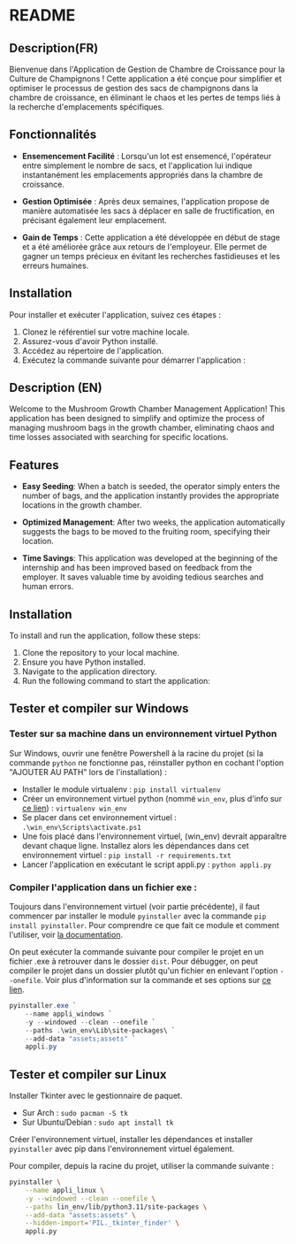 # README

## Description(FR)

Bienvenue dans l'Application de Gestion de Chambre de Croissance pour la Culture de Champignons ! Cette application a été conçue pour simplifier et optimiser le processus de gestion des sacs de champignons dans la chambre de croissance, en éliminant le chaos et les pertes de temps liés à la recherche d'emplacements spécifiques.

## Fonctionnalités

- **Ensemencement Facilité** : Lorsqu'un lot est ensemencé, l'opérateur entre simplement le nombre de sacs, et l'application lui indique instantanément les emplacements appropriés dans la chambre de croissance.

- **Gestion Optimisée** : Après deux semaines, l'application propose de manière automatisée les sacs à déplacer en salle de fructification, en précisant également leur emplacement.

- **Gain de Temps** : Cette application a été développée en début de stage et a été améliorée grâce aux retours de l'employeur. Elle permet de gagner un temps précieux en évitant les recherches fastidieuses et les erreurs humaines.

## Installation

Pour installer et exécuter l'application, suivez ces étapes :

1. Clonez le référentiel sur votre machine locale.
2. Assurez-vous d'avoir Python installé.
3. Accédez au répertoire de l'application.
4. Exécutez la commande suivante pour démarrer l'application :

## Description (EN)

Welcome to the Mushroom Growth Chamber Management Application! This application has been designed to simplify and optimize the process of managing mushroom bags in the growth chamber, eliminating chaos and time losses associated with searching for specific locations.

## Features

- **Easy Seeding**: When a batch is seeded, the operator simply enters the number of bags, and the application instantly provides the appropriate locations in the growth chamber.

- **Optimized Management**: After two weeks, the application automatically suggests the bags to be moved to the fruiting room, specifying their location.

- **Time Savings**: This application was developed at the beginning of the internship and has been improved based on feedback from the employer. It saves valuable time by avoiding tedious searches and human errors.

## Installation

To install and run the application, follow these steps:

1. Clone the repository to your local machine.
2. Ensure you have Python installed.
3. Navigate to the application directory.
4. Run the following command to start the application:


## Tester et compiler sur Windows

### Tester sur sa machine dans un environnement virtuel Python

Sur Windows, ouvrir une fenêtre Powershell à la racine du projet (si la commande `python` ne fonctionne pas, réinstaller python en cochant l'option "AJOUTER AU PATH" lors de l'installation) :
- Installer le module virtualenv : `pip install virtualenv`
- Créer un environnement virtuel python (nommé `win_env`, plus d'info sur [ce lien](https://virtualenv.pypa.io/en/latest/user_guide.html)) : `virtualenv win_env`
- Se placer dans cet environnement virtuel : `.\win_env\Scripts\activate.ps1`
- Une fois placé dans l'environnement virtuel, (win_env) devrait apparaître devant chaque ligne. Installez alors les dépendances dans cet environnement virtuel : `pip install -r requirements.txt`
- Lancer l'application en exécutant le script appli.py : `python appli.py`

### Compiler l'application dans un fichier exe :

Toujours dans l'environnement virtuel (voir partie précédente), il faut commencer par installer le module `pyinstaller` avec la commande `pip install pyinstaller`. Pour comprendre ce que fait ce module et comment l'utiliser, voir [la documentation](https://pyinstaller.org/en/stable/index.html).

On peut exécuter la commande suivante pour compiler le projet en un fichier .exe à retrouver dans le dossier `dist`. Pour débugger, on peut compiler le projet dans un dossier plutôt qu'un fichier en enlevant l'option `--onefile`. Voir plus d'information sur la commande et ses options sur [ce lien](https://pyinstaller.org/en/v5.13.0/usage.html).

```powershell
pyinstaller.exe `
    --name appli_windows `
    -y --windowed --clean --onefile `
    --paths .\win_env\Lib\site-packages\ `
    --add-data "assets;assets" `
    appli.py
```

## Tester et compiler sur Linux

Installer Tkinter avec le gestionnaire de paquet.

- Sur Arch : `sudo pacman -S tk`
- Sur Ubuntu/Debian : `sudo apt install tk`

Créer l'environnement virtuel, installer les dépendances et installer `pyinstaller` avec pip dans l'environnement virtuel également.

Pour compiler, depuis la racine du projet, utiliser la commande suivante : 

```bash
pyinstaller \
    --name appli_linux \
    -y --windowed --clean --onefile \
    --paths lin_env/lib/python3.11/site-packages \
    --add-data "assets:assets" \
    --hidden-import='PIL._tkinter_finder' \ 
    appli.py
```
